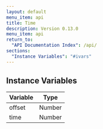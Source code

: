 ```yaml
---
layout: default
menu_item: api
title: Time
description: Version 0.13.0
menu_item: api
return_to:
  "API Documentation Index": /api/
sections:
  "Instance Variables": "#ivars"
---
```


## <a name="ivars"></a>Instance Variables

| Variable | Type |
| --- | --- |
| <a name="offset"></a>offset | Number |
| <a name="time"></a>time | Number |

